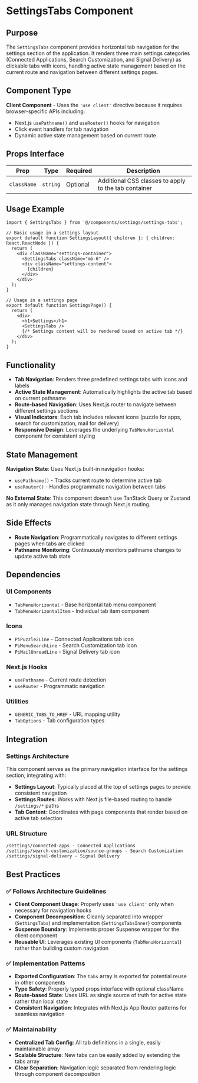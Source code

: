# SettingsTabs Component

## Purpose

The `SettingsTabs` component provides horizontal tab navigation for the settings section of the application. It renders three main settings categories (Connected Applications, Search Customization, and Signal Delivery) as clickable tabs with icons, handling active state management based on the current route and navigation between different settings pages.

## Component Type

**Client Component** - Uses the `'use client'` directive because it requires browser-specific APIs including:
- Next.js `usePathname()` and `useRouter()` hooks for navigation
- Click event handlers for tab navigation
- Dynamic active state management based on current route

## Props Interface

| Prop | Type | Required | Description |
|------|------|----------|-------------|
| `className` | `string` | Optional | Additional CSS classes to apply to the tab container |

## Usage Example

```tsx
import { SettingsTabs } from '@/components/settings/settings-tabs';

// Basic usage in a settings layout
export default function SettingsLayout({ children }: { children: React.ReactNode }) {
  return (
    <div className="settings-container">
      <SettingsTabs className="mb-6" />
      <div className="settings-content">
        {children}
      </div>
    </div>
  );
}

// Usage in a settings page
export default function SettingsPage() {
  return (
    <div>
      <h1>Settings</h1>
      <SettingsTabs />
      {/* Settings content will be rendered based on active tab */}
    </div>
  );
}
```

## Functionality

- **Tab Navigation**: Renders three predefined settings tabs with icons and labels
- **Active State Management**: Automatically highlights the active tab based on current pathname
- **Route-based Navigation**: Uses Next.js router to navigate between different settings sections
- **Visual Indicators**: Each tab includes relevant icons (puzzle for apps, search for customization, mail for delivery)
- **Responsive Design**: Leverages the underlying `TabMenuHorizontal` component for consistent styling

## State Management

**Navigation State**: Uses Next.js built-in navigation hooks:
- `usePathname()` - Tracks current route to determine active tab
- `useRouter()` - Handles programmatic navigation between tabs

**No External State**: This component doesn't use TanStack Query or Zustand as it only manages navigation state through Next.js routing.

## Side Effects

- **Route Navigation**: Programmatically navigates to different settings pages when tabs are clicked
- **Pathname Monitoring**: Continuously monitors pathname changes to update active tab state

## Dependencies

### UI Components
- `TabMenuHorizontal` - Base horizontal tab menu component
- `TabMenuHorizontalItem` - Individual tab item component

### Icons
- `PiPuzzle2Line` - Connected Applications tab icon
- `PiMenuSearchLine` - Search Customization tab icon  
- `PiMailUnreadLine` - Signal Delivery tab icon

### Next.js Hooks
- `usePathname` - Current route detection
- `useRouter` - Programmatic navigation

### Utilities
- `GENERIC_TABS_TO_HREF` - URL mapping utility
- `TabOptions` - Tab configuration types

## Integration

### Settings Architecture
This component serves as the primary navigation interface for the settings section, integrating with:

- **Settings Layout**: Typically placed at the top of settings pages to provide consistent navigation
- **Settings Routes**: Works with Next.js file-based routing to handle `/settings/*` paths
- **Tab Content**: Coordinates with page components that render based on active tab selection

### URL Structure
```
/settings/connected-apps - Connected Applications
/settings/search-customization/source-groups - Search Customization  
/settings/signal-delivery - Signal Delivery
```

## Best Practices

### ✅ Follows Architecture Guidelines

- **Client Component Usage**: Properly uses `'use client'` only when necessary for navigation hooks
- **Component Decomposition**: Cleanly separated into wrapper (`SettingsTabs`) and implementation (`SettingsTabsInner`) components
- **Suspense Boundary**: Implements proper Suspense wrapper for the client component
- **Reusable UI**: Leverages existing UI components (`TabMenuHorizontal`) rather than building custom navigation

### ✅ Implementation Patterns

- **Exported Configuration**: The `tabs` array is exported for potential reuse in other components
- **Type Safety**: Properly typed props interface with optional className
- **Route-based State**: Uses URL as single source of truth for active state rather than local state
- **Consistent Navigation**: Integrates with Next.js App Router patterns for seamless navigation

### ✅ Maintainability

- **Centralized Tab Config**: All tab definitions in a single, easily maintainable array
- **Scalable Structure**: New tabs can be easily added by extending the tabs array
- **Clear Separation**: Navigation logic separated from rendering logic through component decomposition